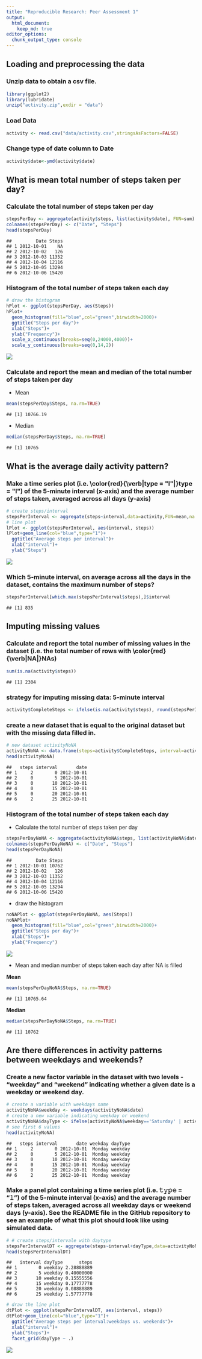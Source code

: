 ```yaml
---
title: "Reproducible Research: Peer Assessment 1"
output: 
  html_document:
    keep_md: true
editor_options: 
  chunk_output_type: console
---
```



## Loading and preprocessing the data
### Unzip data to obtain a csv file.


```r
library(ggplot2)
library(lubridate)
unzip("activity.zip",exdir = "data")
```
### Load Data

```r
activity <- read.csv("data/activity.csv",stringsAsFactors=FALSE)
```
### Change type of date column to Date

```r
activity$date<-ymd(activity$date)
```

## What is mean total number of steps taken per day?

### Calculate the total number of steps taken per day


```r
stepsPerDay <- aggregate(activity$steps, list(activity$date), FUN=sum)
colnames(stepsPerDay) <- c("Date", "Steps")
head(stepsPerDay)
```

```
##         Date Steps
## 1 2012-10-01    NA
## 2 2012-10-02   126
## 3 2012-10-03 11352
## 4 2012-10-04 12116
## 5 2012-10-05 13294
## 6 2012-10-06 15420
```

### Histogram of the total number of steps taken each day

```r
# draw the histogram
hPlot <- ggplot(stepsPerDay, aes(Steps))
hPlot+
  geom_histogram(fill="blue",col="green",binwidth=2000)+
  ggtitle("Steps per day")+
  xlab("Steps")+
  ylab("Frequency")+
  scale_x_continuous(breaks=seq(0,24000,4000))+
  scale_y_continuous(breaks=seq(0,14,2))
```

![](PA1_template_files/figure-html/unnamed-chunk-5-1.png)<!-- -->

### Calculate and report the mean and median of the total number of steps taken per day

* Mean

```r
mean(stepsPerDay$Steps, na.rm=TRUE)
```

```
## [1] 10766.19
```
* Median


```r
median(stepsPerDay$Steps, na.rm=TRUE)
```

```
## [1] 10765
```

## What is the average daily activity pattern?
### Make a time series plot (i.e. \color{red}{\verb|type = "l"|}type = "l") of the 5-minute interval (x-axis) and the average number of steps taken, averaged across all days (y-axis)

```r
# create steps/interval
stepsPerInterval <- aggregate(steps~interval,data=activity,FUN=mean,na.action=na.omit)
# line plot
lPlot <- ggplot(stepsPerInterval, aes(interval, steps))
lPlot+geom_line(col="blue",type="1")+
  ggtitle("Average steps per interval")+
  xlab("interval")+
  ylab("Steps")
```

![](PA1_template_files/figure-html/unnamed-chunk-8-1.png)<!-- -->

### Which 5-minute interval, on average across all the days in the dataset, contains the maximum number of steps?

```r
stepsPerInterval[which.max(stepsPerInterval$steps),]$interval
```

```
## [1] 835
```

## Imputing missing values
### Calculate and report the total number of missing values in the dataset (i.e. the total number of rows with \color{red}{\verb|NA|}NAs)


```r
sum(is.na(activity$steps))
```

```
## [1] 2304
```

### strategy for imputing missing data:  5-minute interval


```r
activity$CompleteSteps <- ifelse(is.na(activity$steps), round(stepsPerInterval$steps[match(activity$interval, stepsPerInterval$interval)],0), activity$steps)
```

### create a new dataset that is equal to the original dataset but with the missing data filled in.

```r
# new dataset activityNoNA
activityNoNA <- data.frame(steps=activity$CompleteSteps, interval=activity$interval, date=activity$date)
head(activityNoNA)
```

```
##   steps interval       date
## 1     2        0 2012-10-01
## 2     0        5 2012-10-01
## 3     0       10 2012-10-01
## 4     0       15 2012-10-01
## 5     0       20 2012-10-01
## 6     2       25 2012-10-01
```

### Histogram of the total number of steps taken each day

* Calculate the total number of steps taken per day


```r
stepsPerDayNoNA <- aggregate(activityNoNA$steps, list(activityNoNA$date), FUN=sum)
colnames(stepsPerDayNoNA) <- c("Date", "Steps")
head(stepsPerDayNoNA)
```

```
##         Date Steps
## 1 2012-10-01 10762
## 2 2012-10-02   126
## 3 2012-10-03 11352
## 4 2012-10-04 12116
## 5 2012-10-05 13294
## 6 2012-10-06 15420
```

* draw the histogram


```r
noNAPlot <- ggplot(stepsPerDayNoNA, aes(Steps))
noNAPlot+
  geom_histogram(fill="blue",col="green",binwidth=2000)+
  ggtitle("Steps per day")+
  xlab("Steps")+
  ylab("Frequency")
```

![](PA1_template_files/figure-html/unnamed-chunk-14-1.png)<!-- -->

* Mean and median number of steps taken each day after NA is filled

**Mean**

```r
mean(stepsPerDayNoNA$Steps, na.rm=TRUE)
```

```
## [1] 10765.64
```
  
**Median**


```r
median(stepsPerDayNoNA$Steps, na.rm=TRUE)
```

```
## [1] 10762
```

## Are there differences in activity patterns between weekdays and weekends?

### Create a new factor variable in the dataset with two levels - “weekday” and “weekend” indicating whether a given date is a weekday or weekend day.


```r
# create a variable with weekdays name
activityNoNA$weekday <- weekdays(activityNoNA$date)
# create a new variable indicating weekday or weekend
activityNoNA$dayType <- ifelse(activityNoNA$weekday=='Saturday' | activityNoNA$weekday=='Sunday', 'weekend','weekday')
# see first 6 values
head(activityNoNA)
```

```
##   steps interval       date weekday dayType
## 1     2        0 2012-10-01  Monday weekday
## 2     0        5 2012-10-01  Monday weekday
## 3     0       10 2012-10-01  Monday weekday
## 4     0       15 2012-10-01  Monday weekday
## 5     0       20 2012-10-01  Monday weekday
## 6     2       25 2012-10-01  Monday weekday
```
### Make a panel plot containing a time series plot (i.e. 𝚝𝚢𝚙𝚎 = “𝚕”) of the 5-minute interval (x-axis) and the average number of steps taken, averaged across all weekday days or weekend days (y-axis). See the README file in the GitHub repository to see an example of what this plot should look like using simulated data.


```r
# # create steps/intervale with daytype
stepsPerIntervalDT <- aggregate(steps~interval+dayType,data=activityNoNA,FUN=mean,na.action=na.omit)
head(stepsPerIntervalDT)
```

```
##   interval dayType      steps
## 1        0 weekday 2.28888889
## 2        5 weekday 0.40000000
## 3       10 weekday 0.15555556
## 4       15 weekday 0.17777778
## 5       20 weekday 0.08888889
## 6       25 weekday 1.57777778
```

```r
# draw the line plot
dtPlot <- ggplot(stepsPerIntervalDT, aes(interval, steps))
dtPlot+geom_line(col="blue",type="1")+
  ggtitle("Average steps per interval:weekdays vs. weekends")+
  xlab("interval")+
  ylab("Steps")+
  facet_grid(dayType ~ .)
```

![](PA1_template_files/figure-html/unnamed-chunk-18-1.png)<!-- -->

